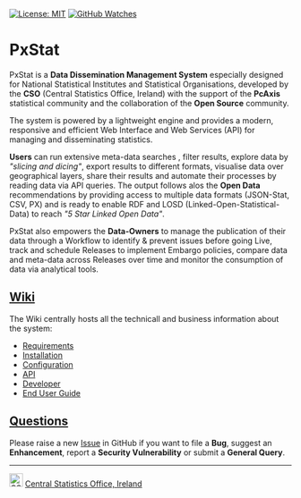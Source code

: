 
[![License: MIT](https://img.shields.io/badge/License-MIT-yellow.svg)](https://opensource.org/licenses/MIT)
[![GitHub Watches](https://img.shields.io/github/watchers/goncaloperes/Project-CodeIgniter-CMS.svg?style=social&label=Watch&maxAge=2592000)](https://github.com/goncaloperes/Project-CodeIgniter-CMS/watchers)

# PxStat
PxStat is a **Data Dissemination Management System** especially designed for National Statistical Institutes and Statistical Organisations, developed by the **CSO** (Central Statistics Office, Ireland) with the support of the **PcAxis** statistical community and the collaboration of the **Open Source** community.

The system is powered by a lightweight engine and provides a modern, responsive and efficient Web Interface and Web Services (API) for managing and disseminating statistics.

**Users** can run extensive meta-data searches , filter results, explore data by _"slicing and dicing"_, export results to different formats, visualise data over geographical layers, share their results and automate their processes by reading data via API queries. 
The output follows alos the **Open Data** recommendations by providing access to multiple data formats (JSON-Stat, CSV, PX) and is ready to enable RDF and LOSD (Linked-Open-Statistical-Data) to reach _"5 Star Linked Open Data"_.

PxStat also empowers the **Data-Owners** to manage the publication of their data through a Workflow to identify & prevent issues before going Live, track and schedule Releases to implement Embargo policies, compare data and meta-data across Releases over time and monitor the consumption of data via analytical tools.

## [Wiki](https://github.com/CSOIreland/PxStat/wiki)
The Wiki centrally hosts all the technicall and business information about the system:
* [Requirements](https://github.com/CSOIreland/PxStat/wiki/Requirements)
* [Installation](https://github.com/CSOIreland/PxStat/wiki/Installation)
* [Configuration](https://github.com/CSOIreland/PxStat/wiki/Configuration)
* [API](https://github.com/CSOIreland/PxStat/wiki/API)
* [Developer](https://github.com/CSOIreland/PxStat/wiki/Developer)
* [End User Guide](https://github.com/CSOIreland/PxStat/wiki/End-User-Guide)

## [Questions](https://github.com/CSOIreland/PxStat/issues/new/choose)
Please raise a new [Issue](https://github.com/CSOIreland/PxStat/issues/new/choose) in GitHub if you want to file a **Bug**, suggest an **Enhancement**, report a **Security Vulnerability** or submit a **General Query**.

***
<img src="https://user-images.githubusercontent.com/5030226/60980383-47ccbf80-a32c-11e9-8572-3c234abcd9fb.png" Title="CSO" alt="CSO" width="24"> [Central Statistics Office, Ireland](https://www.cso.ie/)   
